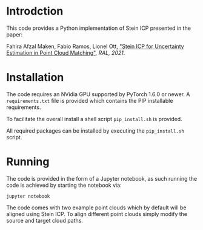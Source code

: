 # Introdction

This code provides a Python implementation of Stein ICP presented in the paper:

Fahira Afzal Maken, Fabio Ramos, Lionel Ott, ["Stein ICP for Uncertainty Estimation in Point Cloud Matching"](https://arxiv.org/abs/2106.03287), *RAL, 2021*.


# Installation

The code requires an NVidia GPU supported by PyTorch 1.6.0 or newer. A `requirements.txt` file is provided which contains the PIP installable requirements.

To facilitate the overall install a shell script `pip_install.sh` is provided.  

All required packages can be installed by executing the `pip_install.sh` script.


# Running

The code is provided in the form of a Jupyter notebook, as such running the code is achieved by starting the notebook via:

```
jupyter notebook
```

The code comes with two example point clouds which by default will be aligned using Stein ICP. To align different point clouds simply modify the source and target cloud paths.
